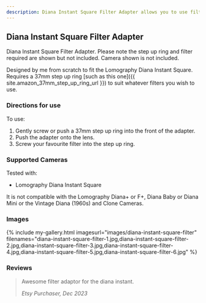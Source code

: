 ```yaml
---
description: Diana Instant Square Filter Adapter allows you to use filters in your photography.
---
```

## Diana Instant Square Filter Adapter
Diana Instant Square Filter Adapter. Please note the step up ring and filter required are shown but not included. Camera shown is not included.

Designed by me from scratch to fit the Lomography Diana Instant Square. Requires a 37mm step up ring [such as this one]({{ site.amazon_37mm_step_up_ring_url }}) to suit whatever filters you wish to use.

### Directions for use
To use:

1. Gently screw or push a 37mm step up ring into the front of the adapter.
2. Push the adapter onto the lens.
3. Screw your favourite filter into the step up ring.

### Supported Cameras
Tested with:
- Lomography Diana Instant Square

It is not compatible with the Lomography Diana+ or F+, Diana Baby or Diana Mini or the Vintage Diana (1960s) and Clone Cameras.

### Images
{% include my-gallery.html imagesurl="images/diana-instant-square-filter"
   filenames="diana-instant-square-filter-1.jpg,diana-instant-square-filter-2.jpg,diana-instant-square-filter-3.jpg,diana-instant-square-filter-4.jpg,diana-instant-square-filter-5.jpg,diana-instant-square-filter-6.jpg" %}

### Reviews
> Awesome filter adaptor for the diana instant.
>
> *Etsy Purchaser, Dec 2023*
